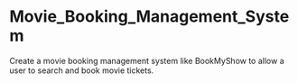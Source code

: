 # Movie_Booking_Management_System
Create a movie booking management system like BookMyShow to allow a user to search and book movie tickets.
